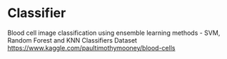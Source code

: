 # Classifier
Blood cell image classification using ensemble learning methods - SVM, Random Forest and KNN Classifiers
Dataset https://www.kaggle.com/paultimothymooney/blood-cells
